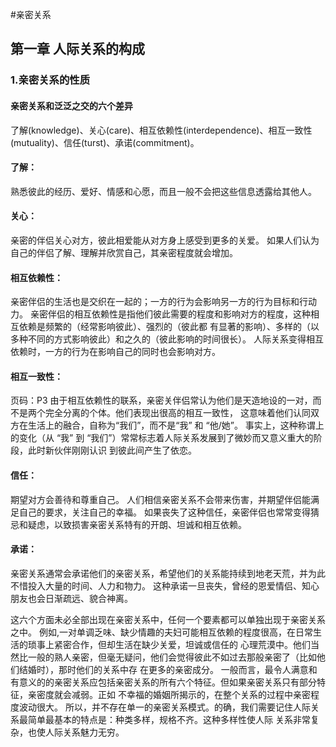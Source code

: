 #亲密关系

## 第一章 人际关系的构成

### 1.亲密关系的性质

#### 亲密关系和泛泛之交的六个差异
  了解(knowledge)、关心(care)、相互依赖性(interdependence)、相互一致性(mutuality)、信任(turst)、承诺(commitment)。

#### 了解：
  熟悉彼此的经历、爱好、情感和心愿，而且一般不会把这些信息透露给其他人。

#### 关心：
  亲密的伴侣关心对方，彼此相爱能从对方身上感受到更多的关爱。
  如果人们认为自己的伴侣了解、理解并欣赏自己，其亲密程度就会增加。

#### 相互依赖性：
  亲密伴侣的生活也是交织在一起的；一方的行为会影响另一方的行为目标和行动力。
  亲密伴侣的相互依赖性是指他们彼此需要的程度和影响对方的程度，这种相互依赖是频繁的（经常影响彼此）、强烈的（彼此都
有显著的影响）、多样的（以多种不同的方式影响彼此）和之久的（彼此影响的时间很长）。
  人际关系变得相互依赖时，一方的行为在影响自己的同时也会影响对方。

#### 相互一致性：
  页码：P3
  由于相互依赖性的联系，亲密关伴侣常认为他们是天造地设的一对，而不是两个完全分离的个体。他们表现出很高的相互一致性，
这意味着他们认同双方在生活上的融合，自称为“我们”，而不是“我” 和 “他/她”。
  事实上，这种称谓上的变化（从 “我” 到 “我们”）常常标志着人际关系发展到了微妙而又意义重大的阶段，此时新伙伴刚刚认识
到彼此间产生了依恋。

#### 信任：
  期望对方会善待和尊重自己。
  人们相信亲密关系不会带来伤害，并期望伴侣能满足自己的要求，关注自己的幸福。
  如果丧失了这种信任，亲密伴侣也常常变得猜忌和疑虑，以致损害亲密关系特有的开朗、坦诚和相互依赖。

#### 承诺：
  亲密关系通常会承诺他们的亲密关系，希望他们的关系能持续到地老天荒，并为此不惜投入大量的时间、人力和物力。
  这种承诺一旦丧失，曾经的恩爱情侣、知心朋友也会日渐疏远、貌合神离。

  这六个方面未必全部出现在亲密关系中，任何一个要素都可以单独出现于亲密关系之中。
  例如,一对单调乏味、缺少情趣的夫妇可能相互依赖的程度很高，在日常生活的琐事上紧密合作，但却生活在缺少关爱，坦诚或信任的
心理荒漠中。他们当然比一般的熟人亲密，但毫无疑问，他们会觉得彼此不如过去那般亲密了（比如他们结婚时），那时他们的关系中存
在更多的亲密成分。
  一般而言，最令人满意和有意义的的亲密关系应包括亲密关系的所有六个特征。但如果亲密关系只有部分特征，亲密度就会减弱。正如
不幸福的婚姻所揭示的，在整个关系的过程中亲密程度波动很大。
  所以，并不存在单一的亲密关系模式。的确，我们需要记住人际关系最简单最基本的特点是：种类多样，规格不齐。这种多样性使人际
关系非常复杂，也使人际关系魅力无穷。

